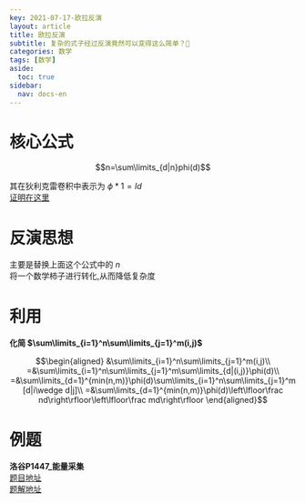 ```yaml
---
key: 2021-07-17-欧拉反演
layout: article
title: 欧拉反演
subtitle: 复杂的式子经过反演竟然可以变得这么简单？🤔
categories: 数学
tags: [数学]
aside:
  toc: true
sidebar:
  nav: docs-en
---
```


# 核心公式

$$n=\sum\limits_{d|n}phi(d)$$  
  
其在狄利克雷卷积中表示为 $\phi*1=Id$    
[证明在这里](http://www.chivas-regal.top/%E6%95%B0%E5%AD%A6/2021/11/16/%E7%8B%84%E5%88%A9%E5%85%8B%E9%9B%B7%E5%8D%B7%E7%A7%AF.html#phi--1id)  

# 反演思想

主要是替换上面这个公式中的 $n$   
将一个数学柿子进行转化,从而降低复杂度  
 
# 利用

**化简 $\sum\limits_{i=1}^n\sum\limits_{j=1}^m(i,j)$**  

$$\begin{aligned}
&\sum\limits_{i=1}^n\sum\limits_{j=1}^m(i,j)\\
=&\sum\limits_{i=1}^n\sum\limits_{j=1}^m\sum\limits_{d|(i,j)}\phi(d)\\
=&\sum\limits_{d=1}^{min(n,m)}\phi(d)\sum\limits_{i=1}^n\sum\limits_{j=1}^m[d|i\wedge d|j]\\
=&\sum\limits_{d=1}^{min(n,m)}\phi(d)\left\lfloor\frac nd\right\rfloor\left\lfloor\frac md\right\rfloor
\end{aligned}$$  

# 例题

**洛谷P1447_能量采集**  
[题目地址](https://www.luogu.com.cn/problem/P1447)  
[题解地址](https://github.com/Chivas-Regal/ACM/blob/main/Code/%E6%95%B0%E5%AD%A6/%E6%AC%A7%E6%8B%89%E5%8F%8D%E6%BC%94/%E6%B4%9B%E8%B0%B7P1447_%E8%83%BD%E9%87%8F%E9%87%87%E9%9B%86.md)
